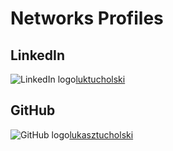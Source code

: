 # Networks Profiles
## LinkedIn
![LinkedIn logo](/linkedin.png)[luktucholski](https://www.linkedin.com/in/luktucholski)
## GitHub
![GitHub logo](/github.png)[lukasztucholski](https://github.com/lukasztucholski)
